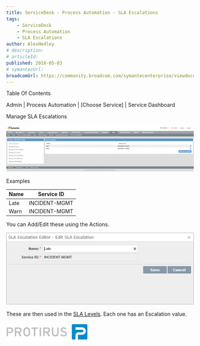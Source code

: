 ```yaml
---
title: ServiceDesk - Process Automation - SLA Escalations
tags:
    - ServiceDesk
    - Process Automation
    - SLA Escalations
author: AlexHedley
# description: 
# articleId: 
published: 2018-05-03
# symantecUrl:
broadcomUrl: https://community.broadcom.com/symantecenterprise/viewdocument/servicedesk-process-automation-5?CommunityKey=04ead5e9-3643-4118-b853-afa5a58710c6&tab=librarydocuments
---
```


Table Of Contents
  
<?# Markdown ?>
<?!^ "./../includes/posts/servicedesk-process-automation.md" /?>
<?#/ Markdown ?>

Admin | Process Automation | [Choose Service] | Service Dashboard
  
Manage SLA Escalations
  
![Admin_ProcessAutomation_IM_ManageSLAEscalations](images\Admin_ProcessAutomation_IM_ManageSLAEscalations.png)
  
Examples

| Name | Service ID |
| --- | --- |
| Late | INCIDENT-MGMT |
| Warn | INCIDENT-MGMT |

You can Add/Edit these using the Actions.
  
![Admin_ProcessAutomation_IM_ManageSLAEscalations_Edit](images\Admin_ProcessAutomation_IM_ManageSLAEscalations_Edit.png)
  
These are then used in the [SLA Levels](https://community.broadcom.com/symantecenterprise/viewdocument?DocumentKey=4b11433a-3c97-4f48-83bd-a67cf42a8b71&amp;CommunityKey=04ead5e9-3643-4118-b853-afa5a58710c6&amp;tab=librarydocuments). Each one has an Escalation value.

[![Protirus](images\Protirus.png)](https://protirus.com/)
